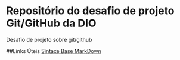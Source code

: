 # Repositório do desafio de projeto Git/GitHub da DIO
Desafio de projeto sobre git/github

##Links Úteis
[Sintaxe Base MarkDown](https://www.markdownguide.org/basic-syntax/)
